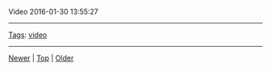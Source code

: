 <!--
title: Video 2016-01-30 13
date: 2020-06-28T14:56:50.746Z
tags: video
-->









Video 2016-01-30 13:55:27
<video controls="controls" autoplay="autoplay" src="http://youtu.be/K7cFXSDN_5k" type="video/mp4" width="0" height="0"></video>

<!--BOTTOM-POST-NAVIGATION-->
---

[Tags](tags.md): [video](tag-video.md)

---

[Newer](132328483412.md) | [Top](index.md) | [Older](138399703482.md)